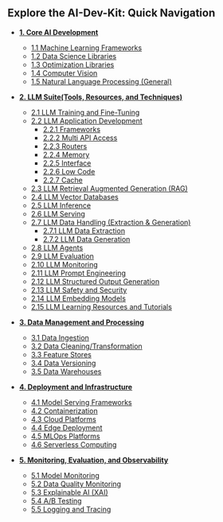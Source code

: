 ## Explore the AI-Dev-Kit: Quick Navigation

- **[1. Core AI Development](https://github.com/Charikshith/GEN_AI_REPO/blob/main/AI_Dev_Kit/01-Core_AI_Development.md)**
    - [1.1 Machine Learning Frameworks](https://github.com/Charikshith/GEN_AI_REPO/blob/main/AI_Dev_Kit/01-Core_AI_Development.md#11-machine-learning-frameworks)
    - [1.2 Data Science Libraries](https://github.com/Charikshith/GEN_AI_REPO/blob/main/AI_Dev_Kit/01-Core_AI_Development.md#12-data-science-libraries)
    - [1.3 Optimization Libraries](https://github.com/Charikshith/GEN_AI_REPO/blob/main/AI_Dev_Kit/01-Core_AI_Development.md#13-optimization-libraries)
    - [1.4 Computer Vision](https://github.com/Charikshith/GEN_AI_REPO/blob/main/AI_Dev_Kit/01-Core_AI_Development.md#14-computer-vision)
    - [1.5 Natural Language Processing (General)](https://github.com/Charikshith/GEN_AI_REPO/blob/main/AI_Dev_Kit/01-Core_AI_Development.md#15-natural-language-processing-general)

- **[2. LLM Suite(Tools, Resources, and Techniques) ](https://github.com/Charikshith/GEN_AI_REPO/blob/main/AI_Dev_Kit/02-LLM_Suite.md#2-llm-suite)**
    - [2.1 LLM Training and Fine-Tuning](https://github.com/Charikshith/GEN_AI_REPO/blob/main/AI_Dev_Kit/02-LLM_Suite.md#21-llm-training-and-fine-tuning)
    - [2.2 LLM Application Development](https://github.com/Charikshith/GEN_AI_REPO/blob/main/AI_Dev_Kit/02-LLM_Suite.md#22-llm-application-development)
        - [2.2.1 Frameworks](https://github.com/Charikshith/GEN_AI_REPO/blob/main/AI_Dev_Kit/02-LLM_Suite.md#221-frameworks)
        - [2.2.2 Multi API Access](https://github.com/Charikshith/GEN_AI_REPO/blob/main/AI_Dev_Kit/02-LLM_Suite.md#222-multi-api-access)
        - [2.2.3 Routers](https://github.com/Charikshith/GEN_AI_REPO/blob/main/AI_Dev_Kit/02-LLM_Suite.md#223-routers)
        - [2.2.4 Memory](https://github.com/Charikshith/GEN_AI_REPO/blob/main/AI_Dev_Kit/02-LLM_Suite.md#224-memory)
        - [2.2.5 Interface](https://github.com/Charikshith/GEN_AI_REPO/blob/main/AI_Dev_Kit/02-LLM_Suite.md#225-interface)
        - [2.2.6 Low Code](https://github.com/Charikshith/GEN_AI_REPO/blob/main/AI_Dev_Kit/02-LLM_Suite.md#226-low-code)
        - [2.2.7 Cache](https://github.com/Charikshith/GEN_AI_REPO/blob/main/AI_Dev_Kit/02-LLM_Suite.md#227-cache)
    - [2.3 LLM Retrieval Augmented Generation (RAG)](https://github.com/Charikshith/GEN_AI_REPO/blob/main/AI_Dev_Kit/02-LLM_Suite.md#23-llm-retrieval-augmented-generation-rag)
    - [2.4 LLM Vector Databases]([https://github.com/Charikshith/GEN_AI_REPO/blob/main/AI_Dev_Kit/02-LLM_Suite.md#23-llm-retrieval-augmented-generation-rag](https://github.com/Charikshith/GEN_AI_REPO/blob/main/AI_Dev_Kit/02-LLM_Suite.md#24-llm-vector-stores))
    - [2.5 LLM Inference](https://github.com/Charikshith/GEN_AI_REPO/blob/main/AI_Dev_Kit/02-LLM_Suite.md#25-llm-inference)
    - [2.6 LLM Serving](https://github.com/Charikshith/GEN_AI_REPO/blob/main/AI_Dev_Kit/02-LLM_Suite.md#26-llm-serving)
    - [2.7 LLM Data Handling (Extraction & Generation)](https://github.com/Charikshith/GEN_AI_REPO/blob/main/AI_Dev_Kit/02-LLM_Suite.md#27-llm-data-handling-extraction--generation)
        - [2.7.1 LLM Data Extraction](https://github.com/Charikshith/GEN_AI_REPO/blob/main/AI_Dev_Kit/02-LLM_Suite.md#271-llm-data-extraction)
        - [2.7.2 LLM Data Generation](https://github.com/Charikshith/GEN_AI_REPO/blob/main/AI_Dev_Kit/02-LLM_Suite.md#272-llm-data-generation)
    - [2.8 LLM Agents](https://github.com/Charikshith/GEN_AI_REPO/blob/main/AI_Dev_Kit/02-LLM_Suite.md#28-llm-agents)
    - [2.9 LLM Evaluation](https://github.com/Charikshith/GEN_AI_REPO/blob/main/AI_Dev_Kit/02-LLM_Suite.md#29-llm-evaluation)
    - [2.10 LLM Monitoring](https://github.com/Charikshith/GEN_AI_REPO/blob/main/AI_Dev_Kit/02-LLM_Suite.md#210-llm-monitoring)
    - [2.11 LLM Prompt Engineering](https://github.com/Charikshith/GEN_AI_REPO/blob/main/AI_Dev_Kit/02-LLM_Suite.md#211-llm-prompt-engineering)
    - [2.12 LLM Structured Output Generation](https://github.com/Charikshith/GEN_AI_REPO/blob/main/AI_Dev_Kit/02-LLM_Suite.md#212-llm-structured-output-generation)
    - [2.13 LLM Safety and Security](https://github.com/Charikshith/GEN_AI_REPO/blob/main/AI_Dev_Kit/02-LLM_Suite.md#213-llm-safety-and-security)
    - [2.14 LLM Embedding Models](https://github.com/Charikshith/GEN_AI_REPO/blob/main/AI_Dev_Kit/02-LLM_Suite.md#214-llm-embedding-models)
    - [2.15 LLM Learning Resources and Tutorials](https://github.com/Charikshith/GEN_AI_REPO/blob/main/AI_Dev_Kit/02-LLM_Suite.md#215-llm-learning-resources-and-tutorials)

- **[3. Data Management and Processing](https://github.com/Charikshith/GEN_AI_REPO/blob/main/AI_Dev_Kit/03-Data_Management.md#3-data-management-and-processing)**
    - [3.1 Data Ingestion](https://github.com/Charikshith/GEN_AI_REPO/blob/main/AI_Dev_Kit/03-Data_Management.md#31-data-ingestion)
    - [3.2 Data Cleaning/Transformation](https://github.com/Charikshith/GEN_AI_REPO/blob/main/AI_Dev_Kit/03-Data_Management.md#32-data-cleaningtransformation)
    - [3.3 Feature Stores](https://github.com/Charikshith/GEN_AI_REPO/blob/main/AI_Dev_Kit/03-Data_Management.md#33-feature-stores)
    - [3.4 Data Versioning](https://github.com/Charikshith/GEN_AI_REPO/blob/main/AI_Dev_Kit/03-Data_Management.md#34-data-versioning)
    - [3.5 Data Warehouses](https://github.com/Charikshith/GEN_AI_REPO/blob/main/AI_Dev_Kit/03-Data_Management.md#35-data-warehouses)

- **[4. Deployment and Infrastructure](https://github.com/Charikshith/GEN_AI_REPO/blob/main/AI_Dev_Kit/04-Deployment_and_Inference.md#4-deployment-and-infrastructure)**
    - [4.1 Model Serving Frameworks](https://github.com/Charikshith/GEN_AI_REPO/blob/main/AI_Dev_Kit/04-Deployment_and_Inference.md#41-model-serving-frameworks)
    - [4.2 Containerization](https://github.com/Charikshith/GEN_AI_REPO/blob/main/AI_Dev_Kit/04-Deployment_and_Inference.md#42-containerization)
    - [4.3 Cloud Platforms](https://github.com/Charikshith/GEN_AI_REPO/blob/main/AI_Dev_Kit/04-Deployment_and_Inference.md#43-cloud-platforms)
    - [4.4 Edge Deployment](https://github.com/Charikshith/GEN_AI_REPO/blob/main/AI_Dev_Kit/04-Deployment_and_Inference.md#44-edge-deployment)
    - [4.5 MLOps Platforms](https://github.com/Charikshith/GEN_AI_REPO/blob/main/AI_Dev_Kit/04-Deployment_and_Inference.md#45-mlops-platforms)
    - [4.6 Serverless Computing](https://github.com/Charikshith/GEN_AI_REPO/blob/main/AI_Dev_Kit/04-Deployment_and_Inference.md#46-serverless-computing)

- **[5. Monitoring, Evaluation, and Observability](https://github.com/Charikshith/GEN_AI_REPO/blob/main/AI_Dev_Kit/05-Monitoring_Evaluation_and_Observability.md#5-monitoring-evaluation-and-observability)**
    - [5.1 Model Monitoring](https://github.com/Charikshith/GEN_AI_REPO/blob/main/AI_Dev_Kit/05-Monitoring_Evaluation_and_Observability.md#51-model-monitoring)
    - [5.2 Data Quality Monitoring](https://github.com/Charikshith/GEN_AI_REPO/blob/main/AI_Dev_Kit/05-Monitoring_Evaluation_and_Observability.md#52-data-quality-monitoring)
    - [5.3 Explainable AI (XAI)](https://github.com/Charikshith/GEN_AI_REPO/blob/main/AI_Dev_Kit/05-Monitoring_Evaluation_and_Observability.md#53-explainable-ai-xai)
    - [5.4 A/B Testing](https://github.com/Charikshith/GEN_AI_REPO/blob/main/AI_Dev_Kit/05-Monitoring_Evaluation_and_Observability.md#54-ab-testing)
    - [5.5 Logging and Tracing](https://github.com/Charikshith/GEN_AI_REPO/blob/main/AI_Dev_Kit/05-Monitoring_Evaluation_and_Observability.md#55-logging-and-tracing)
